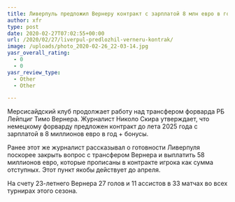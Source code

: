```yaml
---
title: Ливерпуль предложил Вернеру контракт с зарплатой 8 млн евро в год
author: xfr
type: post
date: 2020-02-27T07:02:55+00:00
url: /2020/02/27/liverpul-predlozhil-verneru-kontrak/
image: /uploads/photo_2020-02-26_22-03-14.jpg
yasr_overall_rating:
  - 0
  - 0
yasr_review_type:
  - Other
  - Other

---
```

Мерсисайдский клуб продолжает работу над трансфером форварда РБ Лейпциг Тимо Вернера. Журналист Николо Скира утверждает, что немецкому форварду предложен контракт до лета 2025 года с зарплатой в 8 миллионов евро в год + бонусы.

Ранее этот же журналист рассказывал о готовности Ливерпуля поскорее закрыть вопрос с трансфером Вернера и выплатить 58 миллионов евро, которые прописаны в контракте игрока как сумма отступных. Этот пункт якобы действует до апреля.

На счету 23-летнего Вернера 27 голов и 11 ассистов в 33 матчах во всех турнирах этого сезона.